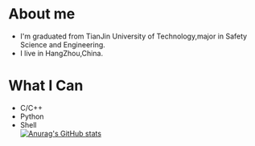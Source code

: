 # About me

* I'm graduated from TianJin University of Technology,major in Safety Science and Engineering.
* I live in HangZhou,China.

# What I Can

* C/C++
* Python
* Shell  
[![Anurag's GitHub stats](https://github-readme-stats.vercel.app/api?username=Monking-21)](https://github.com/anuraghazra/github-readme-stats)
